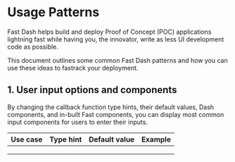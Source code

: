 # Usage Patterns

Fast Dash helps build and deploy Proof of Concept (POC) applications lightning fast while having
you, the innovator, write as less UI development code as possible. 

This document outlines some common Fast Dash patterns and how you can use these ideas to fastrack your deployment.

## 1. User input options and components

By changing the callback function type hints, their default values, Dash components, and in-built Fast components, you can display most common input components for users to enter their inputs.

| Use case  | Type hint | Default value | Example   |
|-----------|-----------|---------------|-----------|
|           |           |               |           |
|           |           |               |           |
|           |           |               |           |